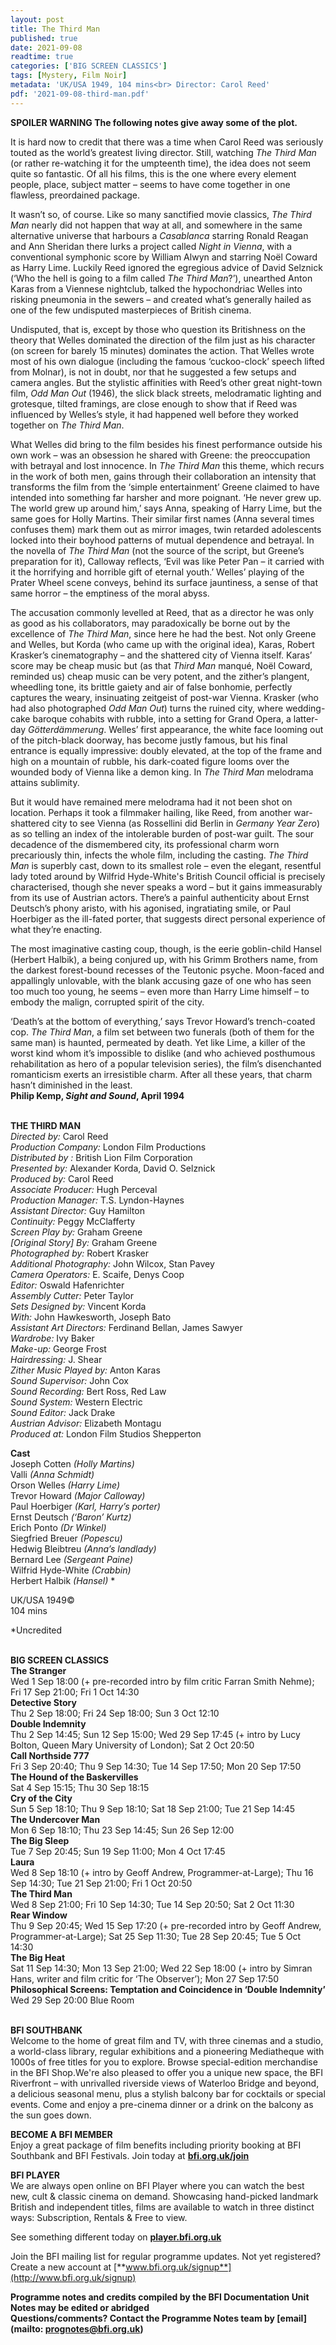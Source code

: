 ```yaml
---
layout: post
title: The Third Man
published: true
date: 2021-09-08
readtime: true
categories: ['BIG SCREEN CLASSICS']
tags: [Mystery, Film Noir]
metadata: 'UK/USA 1949, 104 mins<br> Director: Carol Reed'
pdf: '2021-09-08-third-man.pdf'
---
```


**SPOILER WARNING The following notes give away some of the plot.**

It is hard now to credit that there was a time when Carol Reed was seriously touted as the world’s greatest living director. Still, watching _The Third Man_ (or rather re-watching it for the umpteenth time), the idea does not seem quite so fantastic. Of all his films, this is the one where every element people, place, subject matter – seems to have come together in one flawless, preordained package.

It wasn’t so, of course. Like so many sanctified movie classics, _The Third Man_ nearly did not happen that way at all, and somewhere in the same alternative universe that harbours a _Casablanca_ starring Ronald Reagan and Ann Sheridan there lurks a project called _Night in Vienna_, with a conventional symphonic score by William Alwyn and starring Noël Coward as Harry Lime. Luckily Reed ignored the egregious advice of David Selznick (‘Who the hell is going to a film called _The Third Man_?’), unearthed Anton Karas from a Viennese nightclub, talked the hypochondriac Welles into risking pneumonia in the sewers – and created what’s generally hailed as one of the few undisputed masterpieces of British cinema.

Undisputed, that is, except by those who question its Britishness on the theory that Welles dominated the direction of the film just as his character (on screen for barely 15 minutes) dominates the action. That Welles wrote most of his own dialogue (including the famous ‘cuckoo-clock’ speech lifted from Molnar), is not in doubt, nor that he suggested a few setups and camera angles. But the stylistic affinities with Reed’s other great night-town film, _Odd Man Out_ (1946), the slick black streets, melodramatic lighting and grotesque, tilted framings, are close enough to show that if Reed was influenced by Welles’s style, it had happened well before they worked together on _The Third Man_.

What Welles did bring to the film besides his finest performance outside his own work – was an obsession he shared with Greene: the preoccupation with betrayal and lost innocence. In _The Third Man_ this theme, which recurs in the work of both men, gains through their collaboration an intensity that transforms the film from the ‘simple entertainment’ Greene claimed to have intended into something far harsher and more poignant. ‘He never grew up. The world grew up around him,’ says Anna, speaking of Harry Lime, but the same goes for Holly Martins. Their similar first names (Anna several times confuses them) mark them out as mirror images, twin retarded adolescents locked into their boyhood patterns of mutual dependence and betrayal. In the novella of  _The Third Man_ (not the source of the script, but Greene’s preparation for it), Calloway reflects, ‘Evil was like Peter Pan – it carried with it the horrifying and horrible gift of eternal youth.’ Welles’ playing of the Prater Wheel scene conveys, behind its surface jauntiness, a sense of that same horror – the emptiness of the moral abyss.

The accusation commonly levelled at Reed, that as a director he was only as good as his collaborators, may paradoxically be borne out by the excellence of _The Third Man_, since here he had the best. Not only Greene and Welles, but Korda (who came up with the original idea), Karas, Robert Krasker’s cinematography – and the shattered city of Vienna itself. Karas’ score may be cheap music but (as that _Third Man_ manqué, Noël Coward, reminded us) cheap music can be very potent, and the zither’s plangent, wheedling tone, its brittle gaiety and air of false bonhomie, perfectly captures the weary, insinuating zeitgeist of post-war Vienna. Krasker (who had also photographed _Odd Man Out_) turns the ruined city, where wedding-cake baroque cohabits with rubble, into a setting for Grand Opera, a latter-day _Götterdämmerung_. Welles’ first appearance, the white face looming out of the pitch-black doorway, has become justly famous, but his final entrance is equally impressive: doubly elevated, at the top of the frame and high on a mountain of rubble, his dark-coated figure looms over the wounded body of Vienna like a demon king. In _The Third Man_ melodrama attains sublimity.

But it would have remained mere melodrama had it not been shot on location. Perhaps it took a filmmaker hailing, like Reed, from another war-shattered city to see Vienna (as Rossellini did Berlin in _Germany Year Zero_) as so telling an index of the intolerable burden of post-war guilt. The sour decadence of the dismembered city, its professional charm worn precariously thin, infects the whole film, including the casting. _The Third Man_ is superbly cast, down to its smallest role – even the elegant, resentful lady toted around by Wilfrid Hyde-White's British Council official is precisely characterised, though she never speaks a word – but it gains immeasurably from its use of Austrian actors. There’s a painful authenticity about Ernst Deutsch’s phony aristo, with his agonised, ingratiating smile, or Paul Hoerbiger as the ill-fated porter, that suggests direct personal experience of what they’re enacting.

The most imaginative casting coup, though, is the eerie goblin-child Hansel (Herbert Halbik), a being conjured up, with his Grimm Brothers name, from the darkest forest-bound recesses of the Teutonic psyche.  Moon-faced and appallingly unlovable, with the blank accusing gaze of one who has seen too much too young, he seems – even more than Harry Lime himself – to embody the malign, corrupted spirit of the city.

‘Death’s at the bottom of everything,’ says Trevor Howard’s trench-coated cop. _The Third Man_, a film set between two funerals (both of them for the same man) is haunted, permeated by death. Yet like Lime, a killer of the worst kind whom it’s impossible to dislike (and who achieved posthumous rehabilitation as hero of a popular television series), the film’s disenchanted romanticism exerts an irresistible charm. After all these years, that charm hasn’t diminished in the least.  
**Philip Kemp, _Sight and Sound_, April 1994**
<br><br>

**THE THIRD MAN**  
_Directed by:_ Carol Reed  
_Production Company:_ London Film Productions  
_Distributed by :_ British Lion Film Corporation  
_Presented by:_ Alexander Korda, David O. Selznick  
_Produced by:_ Carol Reed  
_Associate Producer:_ Hugh Perceval  
_Production Manager:_ T.S. Lyndon-Haynes  
_Assistant Director:_ Guy Hamilton  
_Continuity:_ Peggy McClafferty  
_Screen Play by:_ Graham Greene  
_[Original Story] By:_ Graham Greene  
_Photographed by:_ Robert Krasker  
_Additional Photography:_ John Wilcox, Stan Pavey  
_Camera Operators:_ E. Scaife, Denys Coop  
_Editor:_ Oswald Hafenrichter  
_Assembly Cutter:_ Peter Taylor  
_Sets Designed by:_ Vincent Korda  
_With:_ John Hawkesworth, Joseph Bato  
_Assistant Art Directors:_ Ferdinand Bellan,  James Sawyer  
_Wardrobe:_ Ivy Baker  
_Make-up:_ George Frost  
_Hairdressing:_ J. Shear  
_Zither Music Played by:_ Anton Karas  
_Sound Supervisor:_ John Cox  
_Sound Recording:_ Bert Ross, Red Law  
_Sound System:_ Western Electric  
_Sound Editor:_ Jack Drake  
_Austrian Advisor:_ Elizabeth Montagu  
_Produced at:_ London Film Studios Shepperton

**Cast**  
Joseph Cotten _(Holly Martins)_  
Valli _(Anna Schmidt)_  
Orson Welles _(Harry Lime)_  
Trevor Howard _(Major Calloway)_  
Paul Hoerbiger _(Karl, Harry’s porter)_  
Ernst Deutsch _(‘Baron’ Kurtz)_  
Erich Ponto _(Dr Winkel)_  
Siegfried Breuer _(Popescu)_  
Hedwig Bleibtreu _(Anna’s landlady)_  
Bernard Lee _(Sergeant Paine)_  
Wilfrid Hyde-White _(Crabbin)_  
Herbert Halbik _(Hansel)_ *

UK/USA 1949©  
104 mins

*Uncredited
<br><br>

**BIG SCREEN CLASSICS**<br>
**The Stranger**<br>
Wed 1 Sep 18:00 (+ pre-recorded intro by film critic Farran Smith Nehme); Fri 17 Sep 21:00;  Fri 1 Oct 14:30<br>
**Detective Story**<br>
Thu 2 Sep 18:00; Fri 24 Sep 18:00; Sun 3 Oct 12:10<br>
**Double Indemnity**<br>
Thu 2 Sep 14:45; Sun 12 Sep 15:00;  Wed 29 Sep 17:45 (+ intro by Lucy Bolton, Queen Mary University of London); Sat 2 Oct 20:50<br>
**Call Northside 777**<br>
Fri 3 Sep 20:40; Thu 9 Sep 14:30;  Tue 14 Sep 17:50; Mon 20 Sep 17:50<br>
**The Hound of the Baskervilles**<br>
Sat 4 Sep 15:15; Thu 30 Sep 18:15<br>
**Cry of the City**<br>
Sun 5 Sep 18:10; Thu 9 Sep 18:10;  Sat 18 Sep 21:00; Tue 21 Sep 14:45<br>
**The Undercover Man**<br>
Mon 6 Sep 18:10; Thu 23 Sep 14:45;  Sun 26 Sep 12:00<br>
**The Big Sleep**<br>
Tue 7 Sep 20:45; Sun 19 Sep 11:00;  Mon 4 Oct 17:45<br>
**Laura**<br>
Wed 8 Sep 18:10 (+ intro by Geoff Andrew, Programmer-at-Large); Thu 16 Sep 14:30;  Tue 21 Sep 21:00; Fri 1 Oct 20:50<br>
**The Third Man**<br>
Wed 8 Sep 21:00; Fri 10 Sep 14:30;  Tue 14 Sep 20:50; Sat 2 Oct 11:30<br>
**Rear Window**<br>
Thu 9 Sep 20:45; Wed 15 Sep 17:20 (+ pre-recorded intro by Geoff Andrew, Programmer-at-Large); Sat 25 Sep 11:30; Tue 28 Sep 20:45;  Tue 5 Oct 14:30<br>
**The Big Heat**<br>
Sat 11 Sep 14:30; Mon 13 Sep 21:00;  Wed 22 Sep 18:00 (+ intro by Simran Hans,  writer and film critic for ‘The Observer’);  Mon 27 Sep 17:50<br>
**Philosophical Screens: Temptation and Coincidence in ‘Double Indemnity’**<br>
Wed 29 Sep 20:00 Blue Room<br>
<br>

**BFI SOUTHBANK**  
Welcome to the home of great film and TV, with three cinemas and a studio, a world-class library, regular exhibitions and a pioneering Mediatheque with 1000s of free titles for you to explore. Browse special-edition merchandise in the BFI Shop.We&#39;re also pleased to offer you a unique new space, the BFI Riverfront – with unrivalled riverside views of Waterloo Bridge and beyond, a delicious seasonal menu, plus a stylish balcony bar for cocktails or special events. Come and enjoy a pre-cinema dinner or a drink on the balcony as the sun goes down.  

**BECOME A BFI MEMBER**  
Enjoy a great package of film benefits including priority booking at BFI Southbank and BFI Festivals. Join today at [**bfi.org.uk/join**](http://www.bfi.org.uk/join)  

**BFI PLAYER**  
 We are always open online on BFI Player where you can watch the best new, cult &amp; classic cinema on demand. Showcasing hand-picked landmark British and independent titles, films are available to watch in three distinct ways: Subscription, Rentals &amp; Free to view.  

See something different today on [**player.bfi.org.uk**](https://player.bfi.org.uk)  

Join the BFI mailing list for regular programme updates. Not yet registered? Create a new account at [**www.bfi.org.uk/signup**](http://www.bfi.org.uk/signup)

**Programme notes and credits compiled by the BFI Documentation Unit  
Notes may be edited or abridged  
Questions/comments? Contact the Programme Notes team by [email](mailto: prognotes@bfi.org.uk)**

<!--stackedit_data:
eyJoaXN0b3J5IjpbNjU2OTgyMzM3XX0=
-->
